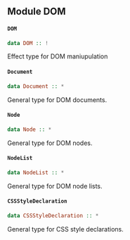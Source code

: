 ## Module DOM

#### `DOM`

``` purescript
data DOM :: !
```

Effect type for DOM maniupulation

#### `Document`

``` purescript
data Document :: *
```

General type for DOM documents.

#### `Node`

``` purescript
data Node :: *
```

General type for DOM nodes.

#### `NodeList`

``` purescript
data NodeList :: *
```

General type for DOM node lists.

#### `CSSStyleDeclaration`

``` purescript
data CSSStyleDeclaration :: *
```

General type for CSS style declarations.



